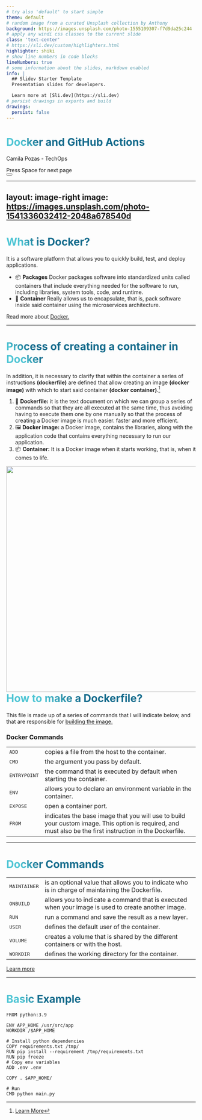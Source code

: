 ```yaml
---
# try also 'default' to start simple
theme: default
# random image from a curated Unsplash collection by Anthony
background: https://images.unsplash.com/photo-1555109307-f7d9da25c244
# apply any windi css classes to the current slide
class: 'text-center'
# https://sli.dev/custom/highlighters.html
highlighter: shiki
# show line numbers in code blocks
lineNumbers: true
# some information about the slides, markdown enabled
info: |
  ## Slidev Starter Template
  Presentation slides for developers.

  Learn more at [Sli.dev](https://sli.dev)
# persist drawings in exports and build
drawings:
  persist: false
---
```


# Docker and GitHub Actions

Camila Pozas - TechOps

<div class="pt-12">
  <span @click="$slidev.nav.next" class="px-2 py-1 rounded cursor-pointer" hover="bg-white bg-opacity-10">
    Press Space for next page <carbon:arrow-right class="inline"/>
  </span>
</div>

<div class="abs-br m-6 flex gap-2">
  <button @click="$slidev.nav.openInEditor()" title="Open in Editor" class="text-xl icon-btn opacity-50 !border-none !hover:text-white">
    <carbon:edit />
  </button>
  <a href="https://github.com/camipozas" target="_blank" alt="GitHub"
    class="text-xl icon-btn opacity-50 !border-none !hover:text-white">
    <carbon-logo-github />
  </a>
</div>


---
layout: image-right
image: https://images.unsplash.com/photo-1541336032412-2048a678540d
---

# What is Docker?
It is a software platform that allows you to quickly build, test, and deploy applications.

- 📦 **Packages** Docker packages software into standardized units called containers that include everything needed for the software to run, including libraries, system tools, code, and runtime.
- 🐳 **Container** Really allows us to encapsulate, that is, pack software inside said container using the microservices architecture.

Read more about [Docker.](https://profile.es/blog/que_es_docker/)

<style>
h1 {
  background-color: #2B90B6;
  background-image: linear-gradient(45deg, #4EC5D4 10%, #146b8c 20%);
  background-size: 100%;
  -webkit-background-clip: text;
  -moz-background-clip: text;
  -webkit-text-fill-color: transparent; 
  -moz-text-fill-color: transparent;
}
</style>

---

# Process of creating a container in Docker

In addition, it is necessary to clarify that within the container a series of instructions **(dockerfile)** are defined that allow creating an image **(docker image)** with which to start said container **(docker container)**.[^1]

1. 🐳 **Dockerfile:** it is the text document on which we can group a series of commands so that they are all executed at the same time, thus avoiding having to execute them one by one manually so that the process of creating a Docker image is much easier. faster and more efficient.
2. 🖼️ **Docker image:** a Docker image, contains the libraries, along with the application code that contains everything necessary to run our application.
3. 📦 **Container:** It is a Docker image when it starts working, that is, when it comes to life.


<div id="centrado">
  <img src="https://profile.es/wp-content/media/image-1.png" align="right" width="600" height="600"/>
</div>

<style>
centrado {
  position: relative;
  margin: 0 auto;
  height: 100px;
  width: 100px;
}
</style>

[^1]: [Learn More](https://profile.es/blog/que_es_docker/)

---

# How to make a Dockerfile?
This file is made up of a series of commands that I will indicate below, and that are responsible for [building the image.](https://atareao.es/tutorial/docker/crear-tus-propias-imagenes-docker/)

### Docker Commands
|     |     |
| --- | --- |
<kbd>ADD</kbd> | copies a file from the host to the container.
<kbd>CMD</kbd> | the argument you pass by default.
<kbd>ENTRYPOINT</kbd> | the command that is executed by default when starting the container.
<kbd>ENV</kbd> | allows you to declare an environment variable in the container.
<kbd>EXPOSE</kbd> | open a container port.
<kbd>FROM</kbd> | indicates the base image that you will use to build your custom image. This option is required, and must also be the first instruction in the Dockerfile.

---

# Docker Commands
|     |     |
| --- | --- |
<kbd>MAINTAINER</kbd> | is an optional value that allows you to indicate who is in charge of maintaining the Dockerfile.
<kbd>ONBUILD</kbd> | allows you to indicate a command that is executed when your image is used to create another image.
<kbd>RUN</kbd> | run a command and save the result as a new layer.
<kbd>USER</kbd> | defines the default user of the container.
<kbd>VOLUME</kbd> | creates a volume that is shared by the different containers or with the host.
<kbd>WORKDIR</kbd> | defines the working directory for the container.

[Learn more](https://docs.docker.com/engine/reference/builder/)

---

# Basic Example

```docker {all|1-4|6-9|10-11|13|15-16|all}
FROM python:3.9

ENV APP_HOME /usr/src/app
WORKDIR /$APP_HOME

# Install python dependencies
COPY requirements.txt /tmp/
RUN pip install --requirement /tmp/requirements.txt
RUN pip freeze
# Copy env variables
ADD .env .env

COPY . $APP_HOME/

# Run
CMD python main.py
```
